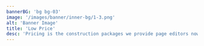 ```yaml
---
bannerBG: 'bg bg-03'
image: '/images/banner/inner-bg/1-3.png'
alt: 'Banner Image'
title: 'Low Price'
desc: 'Pricing is the construction packages we provide page editors now use Lorem as their default model text'
---
```

